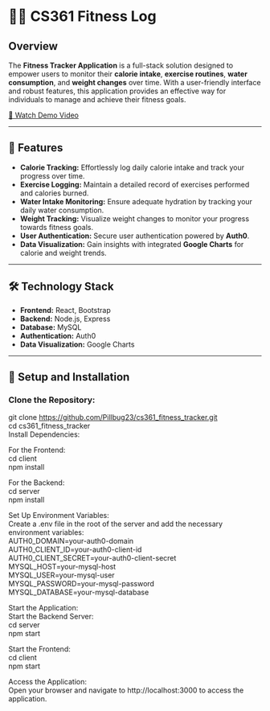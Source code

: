 # 🏋️‍♂️ CS361 Fitness Log

## Overview
The **Fitness Tracker Application** is a full-stack solution designed to empower users to monitor their **calorie intake**, **exercise routines**, **water consumption**, and **weight changes** over time. With a user-friendly interface and robust features, this application provides an effective way for individuals to manage and achieve their fitness goals.

[🎥 Watch Demo Video](https://cdnapisec.kaltura.com/p/391241/embedPlaykitJs/uiconf_id/44855082?iframeembed=true&entry_id=1_vq2qxnm8&config%5Bprovider%5D=%7B%22widgetId%22%3A%221_ahn26a1f%22%7D&config%5Bplayback%5D=%7B%22startTime%22%3A0%7D)

---

## 🌟 Features
- **Calorie Tracking:** Effortlessly log daily calorie intake and track your progress over time.
- **Exercise Logging:** Maintain a detailed record of exercises performed and calories burned.
- **Water Intake Monitoring:** Ensure adequate hydration by tracking your daily water consumption.
- **Weight Tracking:** Visualize weight changes to monitor your progress towards fitness goals.
- **User Authentication:** Secure user authentication powered by **Auth0**.
- **Data Visualization:** Gain insights with integrated **Google Charts** for calorie and weight trends.

---

## 🛠️ Technology Stack
- **Frontend:** React, Bootstrap
- **Backend:** Node.js, Express
- **Database:** MySQL
- **Authentication:** Auth0
- **Data Visualization:** Google Charts

---

## 🚀 Setup and Installation

### Clone the Repository:
git clone https://github.com/Pillbug23/cs361_fitness_tracker.git  <br>
cd cs361_fitness_tracker  <br>
Install Dependencies:  <br>

For the Frontend:  <br>
cd client<br>
npm install<br>

For the Backend:<br>
cd server<br>
npm install<br>

Set Up Environment Variables:<br>
Create a .env file in the root of the server and add the necessary environment variables:<br>
AUTH0_DOMAIN=your-auth0-domain<br>
AUTH0_CLIENT_ID=your-auth0-client-id<br>
AUTH0_CLIENT_SECRET=your-auth0-client-secret<br>
MYSQL_HOST=your-mysql-host<br>
MYSQL_USER=your-mysql-user<br>
MYSQL_PASSWORD=your-mysql-password<br>
MYSQL_DATABASE=your-mysql-database<br>

Start the Application:<br>
Start the Backend Server:<br>
cd server<br>
npm start<br>

Start the Frontend:<br>
cd client<br>
npm start<br>

Access the Application:<br>
Open your browser and navigate to http://localhost:3000 to access the application.<br>


